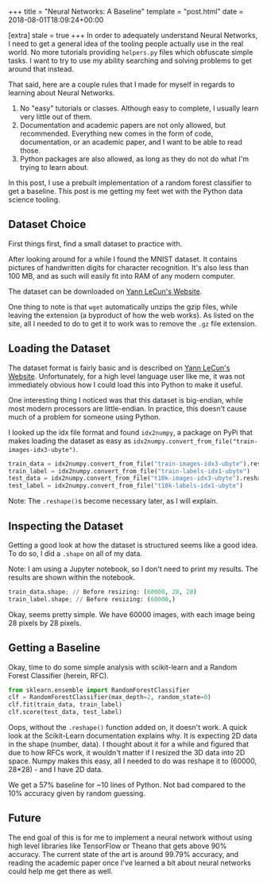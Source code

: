 +++
title = "Neural Networks: A Baseline"
template = "post.html"
date = 2018-08-01T18:09:24+00:00

[extra]
stale = true
+++
In order to adequately understand Neural Networks, I need to get a general idea of the tooling people actually use in the real world. No more tutorials providing `helpers.py` files which obfuscate simple tasks. I want to try to use my ability searching and solving problems to get around that instead.

That said, here are a couple rules that I made for myself in regards to learning about Neural Networks.

1. No "easy" tutorials or classes. Although easy to complete, I usually learn very little out of them.
2. Documentation and academic papers are not only allowed, but recommended. Everything new comes in the form of code, documentation, or an academic paper, and I want to be able to read those.
3. Python packages are also allowed, as long as they do not do what I'm trying to learn about.

In this post, I use a prebuilt implementation of a random forest classifier to get a baseline. This post is me getting my feet wet with the Python data science tooling.

<!--more-->

## Dataset Choice

First things first, find a small dataset to practice with.

After looking around for a while I found the MNIST dataset. It contains pictures of handwritten digits for character recognition. It's also less than 100 MB, and as such will easily fit into RAM of any modern computer.

The dataset can be downloaded on [Yann LeCun's Website](http://yann.lecun.com/exdb/mnist/).

One thing to note is that `wget` automatically unzips the gzip files, while leaving the extension (a byproduct of how the web works). As listed on the site, all I needed to do to get it to work was to remove the `.gz` file extension.

## Loading the Dataset

The dataset format is fairly basic and is described on [Yann LeCun's Website](http://yann.lecun.com/exdb/mnist/). Unfortunately, for a high level language user like me, it was not immediately obvious how I could load this into Python to make it useful.

One interesting thing I noticed was that this dataset is big-endian, while most modern processors are little-endian. In practice, this doesn't cause much of a problem for someone using Python.

I looked up the idx file format and found `idx2numpy`, a package on PyPi that makes loading the dataset as easy as `idx2numpy.convert_from_file("train-images-idx3-ubyte")`.

```python
train_data = idx2numpy.convert_from_file("train-images-idx3-ubyte").reshape(60000, 784)
train_label = idx2numpy.convert_from_file("train-labels-idx1-ubyte")
test_data = idx2numpy.convert_from_file("t10k-images-idx3-ubyte").reshape(10000, 784)
test_label = idx2numpy.convert_from_file("t10k-labels-idx1-ubyte")
```

Note: The `.reshape()`s become necessary later, as I will explain.

## Inspecting the Dataset

Getting a good look at how the dataset is structured seems like a good idea. To do so, I did a `.shape` on all of my data.

Note: I am using a Jupyter notebook, so I don't need to print my results. The results are shown within the notebook.

```python
train_data.shape; // Before resizing: (60000, 28, 28)
train_label.shape; // Before resizing: (60000,)
```

Okay, seems pretty simple. We have 60000 images, with each image being 28 pixels by 28 pixels.

## Getting a Baseline

Okay, time to do some simple analysis with scikit-learn and a Random Forest Classifier (herein, RFC).

```python
from sklearn.ensemble import RandomForestClassifier
clf = RandomForestClassifier(max_depth=2, random_state=0)
clf.fit(train_data, train_label)
clf.score(test_data, test_label)
```

Oops, without the `.reshape()` function added on, it doesn't work. A quick look at the Scikit-Learn documentation explains why. It is expecting 2D data in the shape (number, data). I thought about it for a while and figured that due to how RFCs work, it wouldn't matter if I resized the 3D data into 2D space. Numpy makes this easy, all I needed to do was reshape it to (60000, 28*28) - and I have 2D data.

We get a 57% baseline for ~10 lines of Python. Not bad compared to the 10% accuracy given by random guessing.

## Future

The end goal of this is for me to implement a neural network without using high level libraries like TensorFlow or Theano that gets above 90% accuracy. The current state of the art is around 99.79% accuracy, and reading the academic paper once I've learned a bit about neural networks could help me get there as well.
